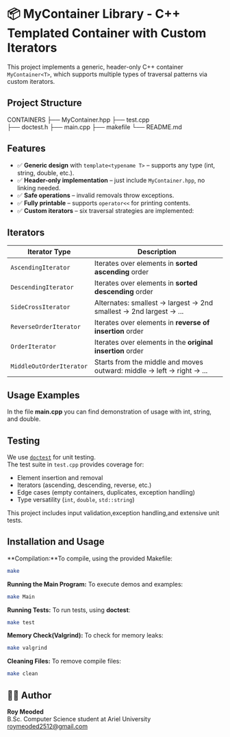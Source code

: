  # 📦 MyContainer Library - C++ Templated Container with Custom Iterators

This project implements a generic, header-only C++ container `MyContainer<T>`, which supports multiple types of traversal patterns via custom iterators.  


##  Project Structure

CONTAINERS
├── MyContainer.hpp
├── test.cpp  
├── doctest.h
├── main.cpp
├── makefile
└── README.md


##  Features

- ✅ **Generic design** with `template<typename T>` – supports any type (int, string, double, etc.).
- ✅ **Header-only implementation** – just include `MyContainer.hpp`, no linking needed.
- ✅ **Safe operations** – invalid removals throw exceptions.
- ✅ **Fully printable** – supports `operator<<` for printing contents.
- ✅ **Custom iterators** – six traversal strategies are implemented:

##  Iterators

| Iterator Type           | Description                                                                 |
|-------------------------|-----------------------------------------------------------------------------|
| `AscendingIterator`     | Iterates over elements in **sorted ascending** order                        |
| `DescendingIterator`    | Iterates over elements in **sorted descending** order                       |
| `SideCrossIterator`     | Alternates: smallest → largest → 2nd smallest → 2nd largest → ...           |
| `ReverseOrderIterator`  | Iterates over elements in **reverse of insertion** order                    |
| `OrderIterator`         | Iterates over elements in the **original insertion** order                  |
| `MiddleOutOrderIterator`| Starts from the middle and moves outward: middle → left → right → ...      |




## Usage Examples

In the file **main.cpp** you can find demonstration of usage with int, string, and double.

## Testing

We use [`doctest`](https://github.com/doctest/doctest) for unit testing.  
The test suite in `test.cpp` provides coverage for:
- Element insertion and removal  
- Iterators (ascending, descending, reverse, etc.)  
- Edge cases (empty containers, duplicates, exception handling)  
- Type versatility (`int`, `double`, `std::string`)





This project includes input validation,exception handling,and extensive unit tests.

## Installation and Usage

**Compilation:**To compile, using the provided Makefile:
```bash 
make
```
**Running the Main Program:** To execute demos and examples:
``` bash
make Main
```
**Running Tests:** To run tests, using **doctest**:
```bash
make test
```
**Memory Check(Valgrind):** To check for memory leaks:
```bash
make valgrind
```
**Cleaning Files:** To remove compile files:
```bash
make clean
```


## 👨‍💻 Author

**Roy Meoded**  
B.Sc. Computer Science student at Ariel University roymeoded2512@gmail.com 